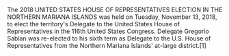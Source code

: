 The 2018 UNITED STATES HOUSE OF REPRESENTATIVES ELECTION IN THE NORTHERN MARIANA ISLANDS was held on Tuesday, November 13, 2018, to elect the territory's Delegate to the United States House of Representatives in the 116th United States Congress. Delegate Gregorio Sablan was re-elected to his sixth term as Delegate to the U.S. House of Representatives from the Northern Mariana Islands' at-large district.[1]
